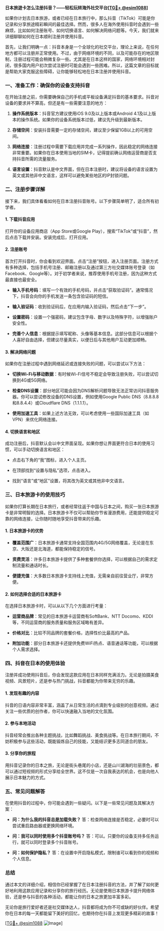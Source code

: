 **日本旅遊卡怎么注册抖音？——轻松玩转海外社交平台[[TG💪+ @esim1088](https://t.me/s/esim1088)]**

如果你计划去日本旅游，或者已经在日本旅行中，那么抖音（TikTok）可能是你记录和分享旅途精彩瞬间的最佳选择。然而，很多人在海外使用抖音时会遇到一些麻烦，比如如何注册账号、如何切换语言、如何解决网络问题等。今天，我们就来详细聊聊如何在日本顺利注册并使用抖音。

首先，让我们明确一点：抖音本身是一个全球化的社交平台，理论上来说，在任何地方都可以注册并正常使用。不过，由于网络环境的不同，以及可能存在的地区限制，注册过程可能会稍微复杂一些。尤其是在日本这样的国家，网络环境相对封闭，很多国内用户初次尝试注册时可能会遇到一些困难。所以，这篇文章的目标就是帮助大家克服这些障碍，让你能够轻松地在日本注册并使用抖音。

### **一、准备工作：确保你的设备支持抖音**
在开始注册之前，你需要确保自己的手机或平板设备满足抖音的基本要求。抖音对设备的要求并不算高，但还是有一些需要注意的地方：

1. **操作系统版本**：抖音官方建议使用iOS 9.0及以上版本或Android 4.1及以上版本的操作系统。如果你的设备系统版本过低，建议先升级到最新版本。
   
2. **存储空间**：安装抖音需要一定的存储空间，建议至少保留1GB以上的可用空间。

3. **网络连接**：注册过程中需要下载应用并完成一系列操作，因此稳定的网络连接非常重要。如果你在日本使用当地的SIM卡，记得提前确认网络运营商是否支持抖音所需的流量服务。

4. **语言设置**：抖音默认是中文界面，但在日本注册时，建议将设备的语言设置为英文或其他非中文语言，这样可以避免某些地区的IP封锁问题。

### **二、注册步骤详解**
接下来，我们具体看看如何在日本注册抖音账号。以下步骤简单明了，适合所有初学者。

#### **1. 下载抖音应用**
打开你的设备应用商店（App Store或Google Play），搜索“TikTok”或“抖音”，然后点击下载并安装。安装完成后，打开应用。

#### **2. 注册账号**
首次打开抖音时，你会看到欢迎界面。点击“注册”按钮，进入注册页面。注册方式有多种选择，包括手机号注册、邮箱注册以及通过第三方社交媒体账号登录（如Facebook、Google等）。对于初学者来说，推荐使用手机号注册，因为这种方式最直接也最安全。

- **输入手机号码**：填写一个有效的手机号码，并点击“获取验证码”。通常情况下，抖音会向你的手机发送一条包含验证码的短信。
  
- **输入验证码**：收到验证码后，在应用内输入验证码，然后点击“下一步”。

- **设置密码**：设置一个强密码，建议包含字母、数字以及特殊字符，以增强账户安全性。

- **完善个人信息**：根据提示填写昵称、头像等基本信息。这部分信息可以根据个人喜好自由选择，但建议尽量真实，以便日后与其他用户互动更加顺畅。

#### **3. 解决网络问题**
如果你在注册过程中遇到网络延迟或连接失败的问题，可以尝试以下方法：

- **切换Wi-Fi与移动数据**：有时候Wi-Fi信号不稳定会导致注册失败，可以尝试切换到4G或5G网络。
  
- **检查DNS设置**：部分地区可能会因为DNS解析问题导致无法正常访问抖音服务器。你可以尝试修改设备的DNS设置，例如使用Google Public DNS（8.8.8.8和8.8.4.4）或Cloudflare DNS（1.1.1.1）。

- **使用加速工具**：如果上述方法无效，可以考虑使用一些国际加速工具（如VPN）来优化网络连接。

#### **4. 切换语言和地区**
成功注册后，抖音默认会以中文界面呈现。如果你想让界面更符合日本的使用习惯，可以手动切换语言和地区：

- 点击右下角的“我”图标，进入个人主页。
  
- 在顶部找到“设置与隐私”选项，点击进入。
  
- 找到“语言”或“地区”设置，将其改为英文或其他非中文语言。

### **三、日本旅游卡的使用技巧**
如果你打算长期在日本旅行，或者经常往返于中国与日本之间，购买一张日本旅游卡是非常明智的选择。日本旅游卡不仅可以帮助你节省漫游费用，还能提供稳定可靠的网络连接，让你随时随地享受抖音带来的乐趣。

#### **1. 日本旅游卡的优势**
- **覆盖范围广**：日本旅游卡通常支持全国范围内4G/5G网络覆盖，无论是在东京、大阪还是北海道，都能保持稳定的信号。
  
- **资费灵活**：许多日本旅游卡提供了多种套餐供你选择，可以根据自己的需求定制流量和通话时长。
  
- **便捷充值**：大多数日本旅游卡支持线上充值，无需亲自前往营业厅，非常方便。

#### **2. 如何选择合适的日本旅游卡**
在选择日本旅游卡时，可以从以下几个方面进行考量：

- **运营商品牌**：常见的日本旅游卡运营商有SoftBank、NTT Docomo、KDDI等，不同运营商的服务质量和服务区域略有差异。
  
- **价格对比**：比较不同品牌的套餐价格，选择性价比最高的产品。
  
- **附加功能**：部分日本旅游卡还提供免费WiFi热点、语音通话等功能，可以根据个人需求选择。

### **四、抖音在日本的使用体验**
注册并成功使用抖音后，你会发现这款应用在日本同样充满活力。无论是拍摄美食视频、风景短片，还是参与热门挑战，抖音都能为你带来无穷的乐趣。

#### **1. 发现有趣的内容**
抖音的日语内容非常丰富，涵盖了从日常生活的点滴到专业级别的创意视频。通过关注一些优质的创作者，你可以快速融入当地的文化氛围。

#### **2. 参与本地活动**
抖音经常会推出各种主题挑战，比如舞蹈挑战、美食挑战等。在日本旅行期间，不妨积极参与这些活动，既能锻炼自己的技能，又能结识更多志同道合的朋友。

#### **3. 分享你的旅程**
用抖音记录你的日本之旅，无论是街头巷尾的小店，还是山川湖海的壮丽景色，都可以通过短视频的形式分享给全世界。这不仅是一次自我表达的机会，也是向他人展示日本魅力的方式。

### **五、常见问题解答**
在使用抖音的过程中，你可能会遇到一些疑问。以下是一些常见问题及其解决方案：

- **问：为什么我的抖音总是加载失败？**
  答：检查网络连接是否稳定，必要时可以尝试重启路由器或更换网络环境。

- **问：我可以同时使用多个抖音账号吗？**
  答：可以。只要你的设备支持多任务运行，就可以同时登录多个抖音账号。

- **问：如何保护隐私？**
  答：在设置中开启隐私模式，限制谁可以看到你的视频和个人信息。

### **总结**
通过本文的详细介绍，相信你已经掌握了在日本注册抖音的方法，并了解了如何更好地利用这款应用记录和分享你的旅行经历。无论是使用日本旅游卡提升网络体验，还是参与抖音的各种活动，都能让你的日本之旅更加丰富多彩。

无论你是旅行爱好者还是社交媒体达人，抖音都将成为你不可或缺的好伙伴。希望你在日本的每一天都能留下美好的回忆，也期待你在抖音上发现更多精彩的故事！

[[TG💪+ @esim1088](https://t.me/s/esim1088) ![Image](https://i.postimg.cc/4NQfJmqS/Snipaste-2025-05-13-00-14-12.png)]
